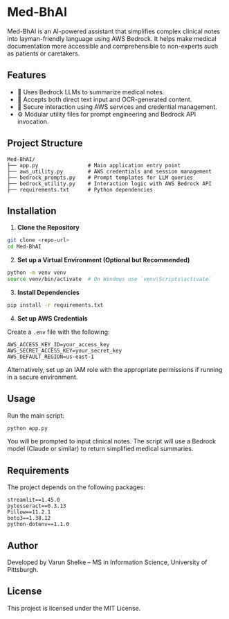 
# Med-BhAI

Med-BhAI is an AI-powered assistant that simplifies complex clinical notes into layman-friendly language using AWS Bedrock. It helps make medical documentation more accessible and comprehensible to non-experts such as patients or caretakers.

## Features

- 🧠 Uses Bedrock LLMs to summarize medical notes.
- 📄 Accepts both direct text input and OCR-generated content.
- 🔐 Secure interaction using AWS services and credential management.
- ⚙️ Modular utility files for prompt engineering and Bedrock API invocation.

## Project Structure

```
Med-BhAI/
├── app.py                # Main application entry point
├── aws_utility.py        # AWS credentials and session management
├── bedrock_prompts.py    # Prompt templates for LLM queries
├── bedrock_utility.py    # Interaction logic with AWS Bedrock API
├── requirements.txt      # Python dependencies
```

## Installation

1. **Clone the Repository**

```bash
git clone <repo-url>
cd Med-BhAI
```

2. **Set up a Virtual Environment (Optional but Recommended)**

```bash
python -m venv venv
source venv/bin/activate  # On Windows use `venv\Scripts\activate`
```

3. **Install Dependencies**

```bash
pip install -r requirements.txt
```

4. **Set up AWS Credentials**

Create a `.env` file with the following:

```
AWS_ACCESS_KEY_ID=your_access_key
AWS_SECRET_ACCESS_KEY=your_secret_key
AWS_DEFAULT_REGION=us-east-1
```

Alternatively, set up an IAM role with the appropriate permissions if running in a secure environment.

## Usage

Run the main script:

```bash
python app.py
```

You will be prompted to input clinical notes. The script will use a Bedrock model (Claude or similar) to return simplified medical summaries.

## Requirements

The project depends on the following packages:

```text
streamlit==1.45.0
pytesseract==0.3.13
Pillow==11.2.1
boto3==1.38.12
python-dotenv==1.1.0
```

## Author

Developed by Varun Shelke – MS in Information Science, University of Pittsburgh.

## License

This project is licensed under the MIT License.
